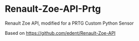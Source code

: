 # Renault-Zoe-API-Prtg
Renault Zoe API, modified for a PRTG Custom Python Sensor

Based on https://github.com/edent/Renault-Zoe-API
